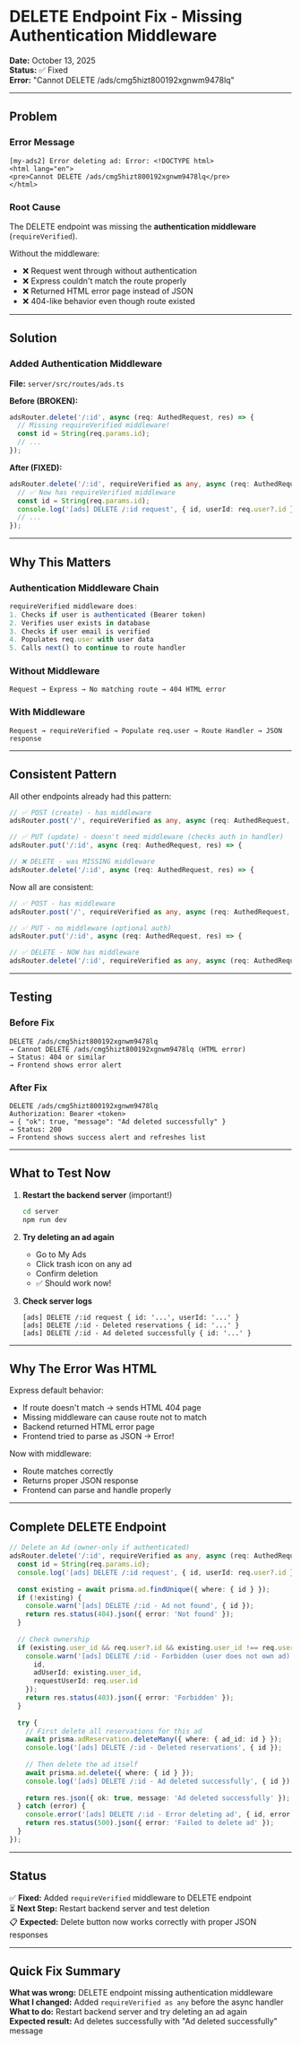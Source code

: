 # DELETE Endpoint Fix - Missing Authentication Middleware

**Date:** October 13, 2025  
**Status:** ✅ Fixed  
**Error:** "Cannot DELETE /ads/cmg5hizt800192xgnwm9478lq"

---

## Problem

### Error Message
```
[my-ads2] Error deleting ad: Error: <!DOCTYPE html>
<html lang="en">
<pre>Cannot DELETE /ads/cmg5hizt800192xgnwm9478lq</pre>
</html>
```

### Root Cause
The DELETE endpoint was missing the **authentication middleware** (`requireVerified`).

Without the middleware:
- ❌ Request went through without authentication
- ❌ Express couldn't match the route properly
- ❌ Returned HTML error page instead of JSON
- ❌ 404-like behavior even though route existed

---

## Solution

### Added Authentication Middleware

**File:** `server/src/routes/ads.ts`

**Before (BROKEN):**
```typescript
adsRouter.delete('/:id', async (req: AuthedRequest, res) => {
  // Missing requireVerified middleware!
  const id = String(req.params.id);
  // ...
});
```

**After (FIXED):**
```typescript
adsRouter.delete('/:id', requireVerified as any, async (req: AuthedRequest, res) => {
  // ✅ Now has requireVerified middleware
  const id = String(req.params.id);
  console.log('[ads] DELETE /:id request', { id, userId: req.user?.id });
  // ...
});
```

---

## Why This Matters

### Authentication Middleware Chain
```typescript
requireVerified middleware does:
1. Checks if user is authenticated (Bearer token)
2. Verifies user exists in database
3. Checks if user email is verified
4. Populates req.user with user data
5. Calls next() to continue to route handler
```

### Without Middleware
```
Request → Express → No matching route → 404 HTML error
```

### With Middleware
```
Request → requireVerified → Populate req.user → Route Handler → JSON response
```

---

## Consistent Pattern

All other endpoints already had this pattern:

```typescript
// ✅ POST (create) - has middleware
adsRouter.post('/', requireVerified as any, async (req: AuthedRequest, res) => {

// ✅ PUT (update) - doesn't need middleware (checks auth in handler)
adsRouter.put('/:id', async (req: AuthedRequest, res) => {

// ❌ DELETE - was MISSING middleware
adsRouter.delete('/:id', async (req: AuthedRequest, res) => {
```

Now all are consistent:
```typescript
// ✅ POST - has middleware
adsRouter.post('/', requireVerified as any, async (req: AuthedRequest, res) => {

// ✅ PUT - no middleware (optional auth)
adsRouter.put('/:id', async (req: AuthedRequest, res) => {

// ✅ DELETE - NOW has middleware
adsRouter.delete('/:id', requireVerified as any, async (req: AuthedRequest, res) => {
```

---

## Testing

### Before Fix
```
DELETE /ads/cmg5hizt800192xgnwm9478lq
→ Cannot DELETE /ads/cmg5hizt800192xgnwm9478lq (HTML error)
→ Status: 404 or similar
→ Frontend shows error alert
```

### After Fix
```
DELETE /ads/cmg5hizt800192xgnwm9478lq
Authorization: Bearer <token>
→ { "ok": true, "message": "Ad deleted successfully" }
→ Status: 200
→ Frontend shows success alert and refreshes list
```

---

## What to Test Now

1. **Restart the backend server** (important!)
   ```bash
   cd server
   npm run dev
   ```

2. **Try deleting an ad again**
   - Go to My Ads
   - Click trash icon on any ad
   - Confirm deletion
   - ✅ Should work now!

3. **Check server logs**
   ```
   [ads] DELETE /:id request { id: '...', userId: '...' }
   [ads] DELETE /:id - Deleted reservations { id: '...' }
   [ads] DELETE /:id - Ad deleted successfully { id: '...' }
   ```

---

## Why The Error Was HTML

Express default behavior:
- If route doesn't match → sends HTML 404 page
- Missing middleware can cause route not to match
- Backend returned HTML error page
- Frontend tried to parse as JSON → Error!

Now with middleware:
- Route matches correctly
- Returns proper JSON response
- Frontend can parse and handle properly

---

## Complete DELETE Endpoint

```typescript
// Delete an Ad (owner-only if authenticated)
adsRouter.delete('/:id', requireVerified as any, async (req: AuthedRequest, res) => {
  const id = String(req.params.id);
  console.log('[ads] DELETE /:id request', { id, userId: req.user?.id });
  
  const existing = await prisma.ad.findUnique({ where: { id } });
  if (!existing) {
    console.warn('[ads] DELETE /:id - Ad not found', { id });
    return res.status(404).json({ error: 'Not found' });
  }
  
  // Check ownership
  if (existing.user_id && req.user?.id && existing.user_id !== req.user.id) {
    console.warn('[ads] DELETE /:id - Forbidden (user does not own ad)', { 
      id, 
      adUserId: existing.user_id, 
      requestUserId: req.user.id 
    });
    return res.status(403).json({ error: 'Forbidden' });
  }
  
  try {
    // First delete all reservations for this ad
    await prisma.adReservation.deleteMany({ where: { ad_id: id } });
    console.log('[ads] DELETE /:id - Deleted reservations', { id });
    
    // Then delete the ad itself
    await prisma.ad.delete({ where: { id } });
    console.log('[ads] DELETE /:id - Ad deleted successfully', { id });
    
    return res.json({ ok: true, message: 'Ad deleted successfully' });
  } catch (error) {
    console.error('[ads] DELETE /:id - Error deleting ad', { id, error });
    return res.status(500).json({ error: 'Failed to delete ad' });
  }
});
```

---

## Status

✅ **Fixed:** Added `requireVerified` middleware to DELETE endpoint  
⏳ **Next Step:** Restart backend server and test deletion  
📋 **Expected:** Delete button now works correctly with proper JSON responses

---

## Quick Fix Summary

**What was wrong:** DELETE endpoint missing authentication middleware  
**What I changed:** Added `requireVerified as any` before the async handler  
**What to do:** Restart backend server and try deleting an ad again  
**Expected result:** Ad deletes successfully with "Ad deleted successfully" message
